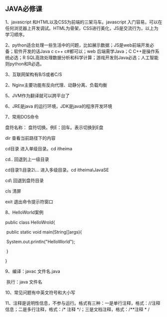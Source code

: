 ## JAVA必修课

1、javascript 和HTML以及CSS为前端的三架马车。javascript 入门容易，可以在任何浏览器上开发调试。HTML为骨架，CSS进行美化，JS是交流行为，以上为学习顺序。

2、python适合处理一些生活中的问题，比如展示数据；JS是web前端开发必备；软件开发的话Java c c++ c#都可以；web 后端需学Java；C C++是操作系统必选；R  SQL高效处理数据分析和科学计算；游戏开发则Java必选；人工智能则python和R必选。

3、互联网架构有B/S或者C/S

2、Nginx主要功能有反向代理、动静分离、负载均衡

5、JVM作为翻译就可以跨平台了

6、JRE是java 的运行环境，JDK是java的程序开发环境

7、常用DOS命令

盘符名称：                     盘符切换。例E：回车。表示切换到E盘

dir                                    查看当前路径下的内容

cd目录                             进入单级目录。cd itheima

cd..                                   回退到上一级目录

cd目录1\目录2\\...           进入多级目录。cd itheima\JavaSE

cd\                                   回退到盘符目录

cls                                    清屏

exit                                  退出命令提示符窗口

8、HelloWorld案例

public class HelloWrold{

​	public static void main(String[]args){

​		System.out.println("HelloWorld");

​	}

}

9、编译：javac 文件名.java

​	  执行：java 文件名

10、常见问题有中英文符号和大小写

11、注释是说明性信息，不参与运行。格式有三种：一是单行注释，格式：//注释信息；二是多行注释，格式：/* 注释 */；三是文档注释，格式：/**注释 * /



